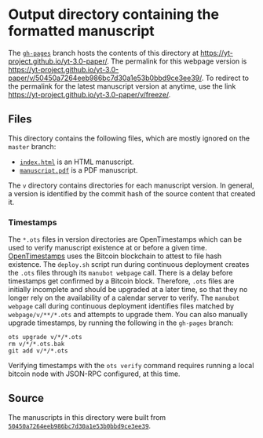 # Output directory containing the formatted manuscript

The [`gh-pages`](https://github.com/yt-project/yt-3.0-paper/tree/gh-pages) branch hosts the contents of this directory at <https://yt-project.github.io/yt-3.0-paper/>.
The permalink for this webpage version is <https://yt-project.github.io/yt-3.0-paper/v/50450a7264eeb986bc7d30a1e53b0bbd9ce3ee39/>.
To redirect to the permalink for the latest manuscript version at anytime, use the link <https://yt-project.github.io/yt-3.0-paper/v/freeze/>.

## Files

This directory contains the following files, which are mostly ignored on the `master` branch:

+ [`index.html`](index.html) is an HTML manuscript.
+ [`manuscript.pdf`](manuscript.pdf) is a PDF manuscript.

The `v` directory contains directories for each manuscript version.
In general, a version is identified by the commit hash of the source content that created it.

### Timestamps

The `*.ots` files in version directories are OpenTimestamps which can be used to verify manuscript existence at or before a given time.
[OpenTimestamps](https://opentimestamps.org/) uses the Bitcoin blockchain to attest to file hash existence.
The `deploy.sh` script run during continuous deployment creates the `.ots` files through its `manubot webpage` call.
There is a delay before timestamps get confirmed by a Bitcoin block.
Therefore, `.ots` files are initially incomplete and should be upgraded at a later time, so that they no longer rely on the availability of a calendar server to verify.
The `manubot webpage` call during continuous deployment identifies files matched by `webpage/v/**/*.ots` and attempts to upgrade them.
You can also manually upgrade timestamps, by running the following in the `gh-pages` branch:

```shell
ots upgrade v/*/*.ots
rm v/*/*.ots.bak
git add v/*/*.ots
```

Verifying timestamps with the `ots verify` command requires running a local bitcoin node with JSON-RPC configured, at this time.

## Source

The manuscripts in this directory were built from
[`50450a7264eeb986bc7d30a1e53b0bbd9ce3ee39`](https://github.com/yt-project/yt-3.0-paper/commit/50450a7264eeb986bc7d30a1e53b0bbd9ce3ee39).
